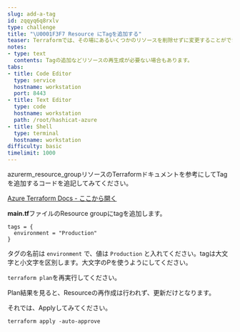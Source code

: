 ```yaml
---
slug: add-a-tag
id: zqqyq6q8rxlv
type: challenge
title: "\U0001F3F7️ Resource にTagを追加する"
teaser: Terraformでは、その場にあるいくつかのリソースを削除せずに変更することができます。例えばTagの追加はリソースの削除は行いません。
notes:
- type: text
  contents: Tagの追加などリソースの再生成が必要ない場合もあります。
tabs:
- title: Code Editor
  type: service
  hostname: workstation
  port: 8443
- title: Text Editor
  type: code
  hostname: workstation
  path: /root/hashicat-azure
- title: Shell
  type: terminal
  hostname: workstation
difficulty: basic
timelimit: 1000
---
```

azurerm_resource_groupリソースのTerraformドキュメントを参考にしてTagを追加するコードを追記してみてください。

[Azure Terraform Docs - ここから開く](https://registry.terraform.io/providers/hashicorp/azurerm/latest/docs/resources/resource_group)

**main.tf**ファイルのResource groupにtagを追加します。

```
tags = {
  environment = "Production"
}
```

タグの名前は `environment` で、値は `Production` と入れてください。tagは大文字と小文字を区別します。大文字のPを使うようにしてください。

`terraform plan`を再実行してください。

Plan結果を見ると、Resourceの再作成は行われず、更新だけとなります。

それでは、Applyしてみてください。

```
terraform apply -auto-approve
```